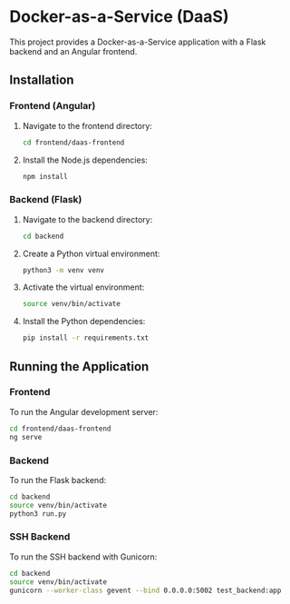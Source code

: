 # Docker-as-a-Service (DaaS)

This project provides a Docker-as-a-Service application with a Flask backend and an Angular frontend.

## Installation

### Frontend (Angular)

1.  Navigate to the frontend directory:
    ```bash
    cd frontend/daas-frontend
    ```
2.  Install the Node.js dependencies:
    ```bash
    npm install
    ```

### Backend (Flask)

1.  Navigate to the backend directory:
    ```bash
    cd backend
    ```
2.  Create a Python virtual environment:
    ```bash
    python3 -m venv venv
    ```
3.  Activate the virtual environment:
    ```bash
    source venv/bin/activate
    ```
4.  Install the Python dependencies:
    ```bash
    pip install -r requirements.txt
    ```

## Running the Application

### Frontend

To run the Angular development server:

```bash
cd frontend/daas-frontend
ng serve
```

### Backend

To run the Flask backend:

```bash
cd backend
source venv/bin/activate
python3 run.py
```

### SSH Backend

To run the SSH backend with Gunicorn:

```bash
cd backend
source venv/bin/activate
gunicorn --worker-class gevent --bind 0.0.0.0:5002 test_backend:app
```
